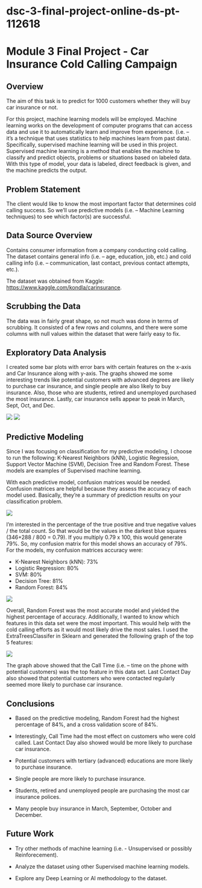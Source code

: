 # dsc-3-final-project-online-ds-pt-112618

# Module 3 Final Project - Car Insurance Cold Calling Campaign


## Overview

The aim of this task is to predict for 1000 customers whether they will buy car insurance or not.

For this project, machine learning models will be employed.  Machine learning works on the development of computer programs that can access data and use it to automatically learn and improve from experience.  (i.e. – it’s a technique that uses statistics to help machines learn from past data). 
Specifically, supervised machine learning will be used in this project.  Supervised machine learning is a method that enables the machine to classify and predict objects, problems or situations based on labeled data.  With this type of model, your data is labeled, direct feedback is given, and the machine predicts the output.  

## Problem Statement

The client would like to know the most important factor that determines cold calling success.  So we’ll use predictive models (i.e. – Machine Learning techniques) to see which factor(s) are successful.

## Data Source Overview

Contains consumer information from a company conducting cold calling.  The dataset contains general info (i.e. – age, education, job, etc.) and cold calling info (i.e. – communication, last contact, previous contact attempts, etc.). 

The dataset was obtained from Kaggle: https://www.kaggle.com/kondla/carinsurance.

## Scrubbing the Data

The data was in fairly great shape, so not much was done in terms of scrubbing. It consisted of a few rows and columns, and there were some columns with null values within the dataset that were fairly easy to fix.

## Exploratory Data Analysis

I created some bar plots with error bars with certain features on the x-axis and Car Insurance along with y-axis.  The graphs showed me some interesting trends like potential customers with advanced degrees are likely to purchase car insurance, and single people are also likely to buy insurance.  Also, those who are students, retired and unemployed purchased the most insurance.  Lastly, car insurance sells appear to peak in March, Sept, Oct, and Dec.  

<img src='https://github.com/Sugaboo/dsc-3-final-project-online-ds-pt-112618/blob/master/mod3graph1.png'>

<img src='https://github.com/Sugaboo/dsc-3-final-project-online-ds-pt-112618/blob/master/mod3graph2.png'>

## Predictive Modeling

Since I was focusing on classification for my predictive modeling, I choose to run the following: K-Nearest Neighbors (kNN), Logistic Regression, Support Vector Machine (SVM), Decision Tree and Random Forest.  These models are examples of Supervised machine learning.  

With each predictive model, confusion matrices would be needed.  Confusion matrices are helpful because they assess the accuracy of each model used.  Basically, they’re a summary of prediction results on your classification problem.  

<img src='https://github.com/Sugaboo/dsc-3-final-project-online-ds-pt-112618/blob/master/mod3graph3.png'>

I’m interested in the percentage of the true positive and true negative values / the total count.  So that would be the values in the darkest blue squares (346+288 / 800 = 0.79).  If you multiply 0.79 x 100, this would generate 79%.  So, my confusion matrix for this model shows an accuracy of 79%.  For the models, my confusion matrices accuracy were:

* 	K-Nearest Neighbors (kNN): 73%
* 	Logistic Regression: 80%
* 	SVM: 80%
* 	Decision Tree: 81%
* 	Random Forest: 84%

<img src='https://github.com/Sugaboo/dsc-3-final-project-online-ds-pt-112618/blob/master/Mod3_Random%20Forest%20CM.png'>

Overall, Random Forest was the most accurate model and yielded the highest percentage of accuracy.  Additionally, I wanted to know which features in this data set were the most important.  This would help with the cold calling efforts as it would most likely drive the most sales.  I used the ExtraTreesClassifer in Sklearn and generated the following graph of the top 5 features: 

<img src='https://github.com/Sugaboo/dsc-3-final-project-online-ds-pt-112618/blob/master/mod3graph4.png'>

The graph above showed that the Call Time (i.e. – time on the phone with potential customers) was the top feature in this data set.  Last Contact Day also showed that potential customers who were contacted regularly seemed more likely to purchase car insurance.

## Conclusions

* Based on the predictive modeling, Random Forest had the highest percentage of 84%, and a cross validation score of 84%. 

* Interestingly, Call Time had the most effect on customers who were cold called. Last Contact Day also showed would be more likely to purchase car insurance.

* Potential customers with tertiary (advanced) educations are more likely to purchase insurance.

* Single people are more likely to purchase insurance.

* Students, retired and unemployed people are purchasing the most car insurance polices.

* Many people buy insurance in March, September, October and December.

## Future Work

* Try other methods of machine learning (i.e. - Unsupervised or possibly Reinforecement).

* Analyze the dataset using other Supervised machine learning models.

* Explore any Deep Learning or AI methodology to the dataset.
